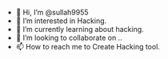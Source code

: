 - 👋 Hi, I’m @sullah9955
- 👀 I’m interested in Hacking.
- 🌱 I’m currently learning about hacking.
- 💞️ I’m looking to collaborate on ..
- 📫 How to reach me to Create Hacking tool.

<!---
sullah9955/sullah9955 is a ✨ special ✨ repository because its `README.md` (this file) appears on your GitHub profile.
You can click the Preview link to take a look at your changes.
--->
